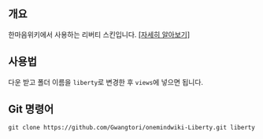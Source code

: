 ## 개요
한마음위키에서 사용하는 리버티 스킨입니다. [[자세히 알아보기]](https://wiki.gwangtori.com/w/Liberty)

## 사용법
다운 받고 폴더 이름을 `liberty`로 변경한 후 `views`에 넣으면 됩니다.

## Git 명령어
```
git clone https://github.com/Gwangtori/onemindwiki-Liberty.git liberty
```
